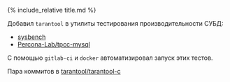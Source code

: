 {% include_relative title.md %}

Добавил `tarantool` в утилиты тестирования производительности СУБД: 
* [sysbench](https://github.com/iproha94/sysbench)
* [Percona-Lab/tpcc-mysql](https://github.com/Percona-Lab/tpcc-mysql)

С помощью `gitlab-ci` и `docker` автоматизировал запуск этих тестов. 

Пара коммитов в [tarantool/tarantool-c](https://github.com/tarantool/tarantool-c)
